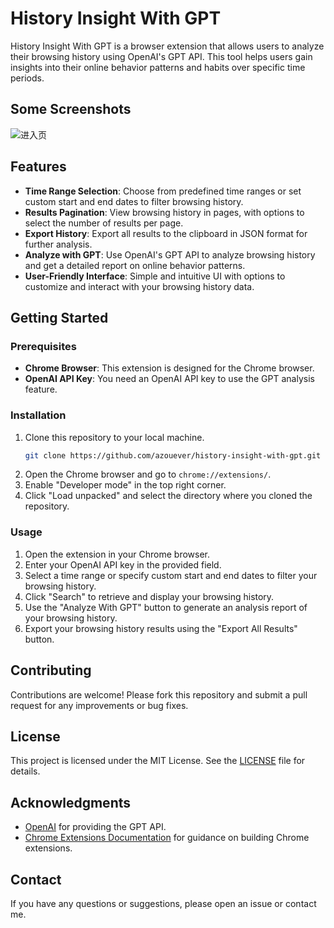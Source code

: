 # History Insight With GPT

History Insight With GPT is a browser extension that allows users to analyze their browsing history using OpenAI's GPT API. This tool helps users gain insights into their online behavior patterns and habits over specific time periods.

## Some Screenshots

![进入页](https://github.com/azouever/browser-history-insight-with-gpt/blob/main/demo_case/home.png)

## Features

- **Time Range Selection**: Choose from predefined time ranges or set custom start and end dates to filter browsing history.
- **Results Pagination**: View browsing history in pages, with options to select the number of results per page.
- **Export History**: Export all results to the clipboard in JSON format for further analysis.
- **Analyze with GPT**: Use OpenAI's GPT API to analyze browsing history and get a detailed report on online behavior patterns.
- **User-Friendly Interface**: Simple and intuitive UI with options to customize and interact with your browsing history data.

## Getting Started

### Prerequisites

- **Chrome Browser**: This extension is designed for the Chrome browser.
- **OpenAI API Key**: You need an OpenAI API key to use the GPT analysis feature.

### Installation

1. Clone this repository to your local machine.
   ```bash
   git clone https://github.com/azouever/history-insight-with-gpt.git
   ```
2. Open the Chrome browser and go to `chrome://extensions/`.
3. Enable "Developer mode" in the top right corner.
4. Click "Load unpacked" and select the directory where you cloned the repository.

### Usage

1. Open the extension in your Chrome browser.
2. Enter your OpenAI API key in the provided field.
3. Select a time range or specify custom start and end dates to filter your browsing history.
4. Click "Search" to retrieve and display your browsing history.
5. Use the "Analyze With GPT" button to generate an analysis report of your browsing history.
6. Export your browsing history results using the "Export All Results" button.

## Contributing

Contributions are welcome! Please fork this repository and submit a pull request for any improvements or bug fixes.

## License

This project is licensed under the MIT License. See the [LICENSE](LICENSE) file for details.

## Acknowledgments

- [OpenAI](https://openai.com/) for providing the GPT API.
- [Chrome Extensions Documentation](https://developer.chrome.com/docs/extensions/) for guidance on building Chrome extensions.

## Contact

If you have any questions or suggestions, please open an issue or contact me.
